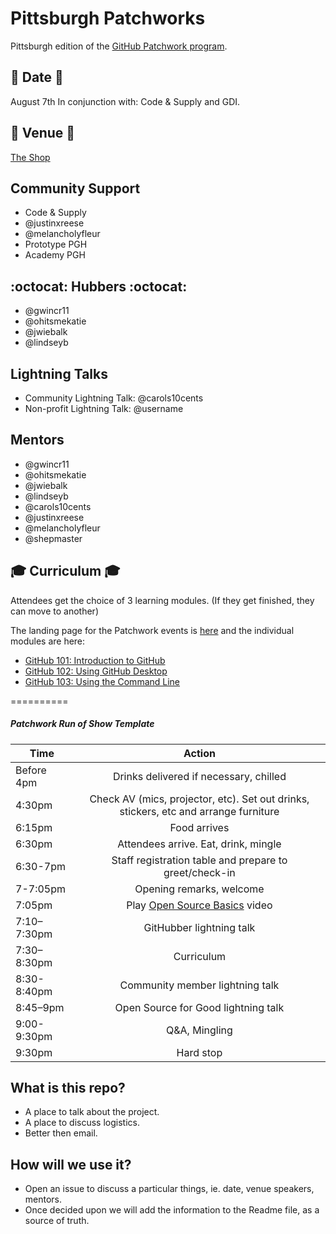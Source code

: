 # Pittsburgh Patchworks

Pittsburgh edition of the [GitHub Patchwork program](http://patchwork.github.io/).

## :calendar: Date :calendar: ##
August 7th
In conjunction with: Code & Supply and GDI.

## :hotel: Venue :hotel: ##
[The Shop](https://www.facebook.com/TheShopPgh/)

## Community Support ##
- Code & Supply
- @justinxreese 
- @melancholyfleur
- Prototype PGH
- Academy PGH

## :octocat: Hubbers :octocat: ##
- @gwincr11
- @ohitsmekatie
- @jwiebalk 
- @lindseyb

## Lightning Talks ##
- Community Lightning Talk: @carols10cents
- Non-profit Lightning Talk: @username

## Mentors ##
- @gwincr11
- @ohitsmekatie
- @jwiebalk 
- @lindseyb
- @carols10cents
- @justinxreese 
- @melancholyfleur
- @shepmaster

## :mortar_board: Curriculum :mortar_board:

Attendees get the choice of 3 learning modules. (If they get finished, they can move to another)

The landing page for the Patchwork events is [here](https://patchwork.github.io/curriculum) and the individual modules are here:
- [GitHub 101: Introduction to GitHub](https://github.github.com/on-demand/intro-to-github/)
- [GitHub 102: Using GitHub Desktop](https://services.github.com/on-demand/github-desktop/)
- [GitHub 103: Using the Command Line](https://services.github.com/on-demand/github-cli/)


==========

##### Patchwork Run of Show Template

| Time        | Action         | 
| ------------- |:-------------:| 
| Before 4pm  | Drinks delivered if necessary, chilled  |
| 4:30pm      | Check AV (mics, projector, etc).  Set out drinks, stickers, etc and arrange furniture   |   
| 6:15pm | Food arrives  | 
| 6:30pm | Attendees arrive. Eat, drink, mingle |
| 6:30-7pm | Staff registration table and prepare to greet/check-in |
| 7-7:05pm | Opening remarks, welcome |
| 7:05pm | Play [Open Source Basics](https://www.youtube.com/watch?v=Tyd0FO0tko8) video |
| 7:10–7:30pm | GitHubber lightning talk |
| 7:30–8:30pm | Curriculum |
| 8:30-8:40pm | Community member lightning talk |
| 8:45–9pm | Open Source for Good lightning talk |
| 9:00-9:30pm | Q&A, Mingling |
| 9:30pm | Hard stop |


## What is this repo?
* A place to talk about the project.
* A place to discuss logistics.
* Better then email.

## How will we use it?
* Open an issue to discuss a particular things, ie. date, venue speakers, mentors.
* Once decided upon we will add the information to the Readme file, as a source of truth.
